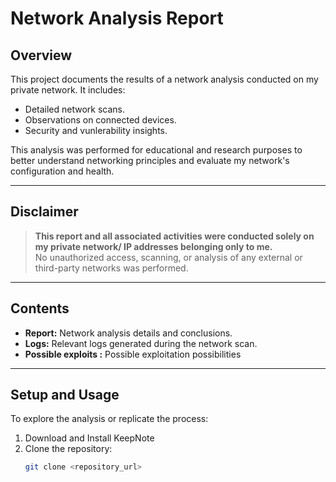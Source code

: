 # **Network Analysis Report**

## **Overview**
This project documents the results of a network analysis conducted on my private network. It includes:
- Detailed network scans.
- Observations on connected devices.
- Security and vunlerability insights.

This analysis was performed for educational and research purposes to better understand networking principles and evaluate my network's configuration and health.

---

## **Disclaimer**
> **This report and all associated activities were conducted solely on my private network/ IP addresses belonging only to me.**  
> No unauthorized access, scanning, or analysis of any external or third-party networks was performed.  

---

## **Contents**
- **Report:** Network analysis details and conclusions.
- **Logs:** Relevant logs generated during the network scan.
- **Possible exploits :** Possible exploitation possibilities

---

## **Setup and Usage**
To explore the analysis or replicate the process:

1. Download and Install KeepNote
2. Clone the repository:
   ```bash
   git clone <repository_url>
